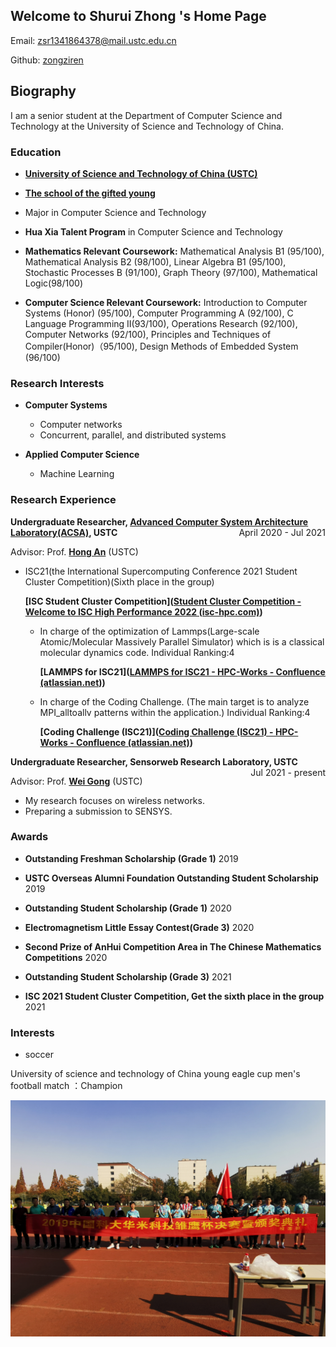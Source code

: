 ## Welcome to Shurui Zhong 's Home Page

Email: zsr1341864378@mail.ustc.edu.cn

Github: [zongziren](https://github.com/zongziren)

## Biography

I am a senior student at the Department of Computer Science and Technology at the University of Science and Technology of China.

### Education

- <p style="text-align:left;"><strong><a href="http://en.ustc.edu.cn/">University of Science and Technology of China (USTC)</a></strong><span style="float:right;">

- <p style="text-align:left;"><strong><a href="http://en.scgy.ustc.edu.cn/profile">The school of the gifted young</a></strong><span style="float:right;">

- Major in Computer Science and Technology

- **Hua Xia Talent Program** in Computer Science and Technology

- **Mathematics Relevant Coursework:** Mathematical Analysis B1 (95/100), Mathematical Analysis B2 (98/100), Linear Algebra B1 (95/100), Stochastic Processes B (91/100), Graph Theory (97/100), Mathematical Logic(98/100)

- **Computer Science Relevant Coursework:** Introduction to Computer Systems (Honor) (95/100), Computer Programming A (92/100), C Language Programming II(93/100), Operations Research (92/100), Computer Networks (92/100), Principles and Techniques of Compiler(Honor)（95/100), Design Methods of Embedded System (96/100)

### Research Interests

- **Computer Systems**

  - Computer networks
  - Concurrent, parallel, and distributed systems

- **Applied Computer Science**
  - Machine Learning

### Research Experience

<p style="text-align:left;"><strong>Undergraduate Researcher, <a href="http://acsa.ustc.edu.cn/">Advanced Computer System Architecture Laboratory(ACSA)</a>, USTC</strong><span style="float:right;">April 2020 - Jul 2021</span></p>

Advisor: Prof. **[Hong An](http://cs.ustc.edu.cn/2020/0426/c23235a460072/page.htm)** (USTC)

- ISC21(the International Supercomputing Conference 2021 Student Cluster Competition)(Sixth place in the group)

   **[ISC Student Cluster Competition]([Student Cluster Competition - Welcome to ISC High Performance 2022 (isc-hpc.com)](https://www.isc-hpc.com/student-cluster-competition.html))**

  - In charge of the optimization of Lammps(Large-scale Atomic/Molecular Massively Parallel Simulator) which is is a classical molecular dynamics code. Individual Ranking:4

    **[LAMMPS for ISC21]([LAMMPS for ISC21 - HPC-Works - Confluence (atlassian.net)](https://hpcadvisorycouncil.atlassian.net/wiki/spaces/HPCWORKS/pages/1928986641/LAMMPS+for+ISC21))**

  - In charge of the Coding Challenge. (The main target is to analyze MPI_alltoallv patterns within the application.) Individual Ranking:4

    **[Coding Challenge (ISC21)]([Coding Challenge (ISC21) - HPC-Works - Confluence (atlassian.net)](https://hpcadvisorycouncil.atlassian.net/wiki/spaces/HPCWORKS/pages/2159706134/Coding+Challenge+ISC21))**

<p style="text-align:left;"><strong>Undergraduate Researcher, Sensorweb Research Laboratory, USTC</strong><span style="float:right;">Jul 2021 - present</span></p>

Advisor: Prof. **[Wei Gong](http://staff.ustc.edu.cn/~weigong/)** (USTC)

- My research focuses on wireless networks.
- Preparing a submission to SENSYS.

### Awards

- **Outstanding Freshman Scholarship (Grade 1)** 2019

- **USTC Overseas Alumni Foundation Outstanding Student Scholarship** 2019

- **Outstanding Student Scholarship (Grade 1)** 2020

- **Electromagnetism Little Essay Contest(Grade 3)** 2020

- **Second Prize of AnHui Competition Area in The Chinese Mathematics Competitions** 2020

- **Outstanding Student Scholarship (Grade 3)** 2021

- **ISC 2021 Student Cluster Competition, Get the sixth place in the group** 2021

### Interests

- soccer

 University of science and technology of China young eagle cup men's football match ：Champion

 ![](.\1.jpg)
